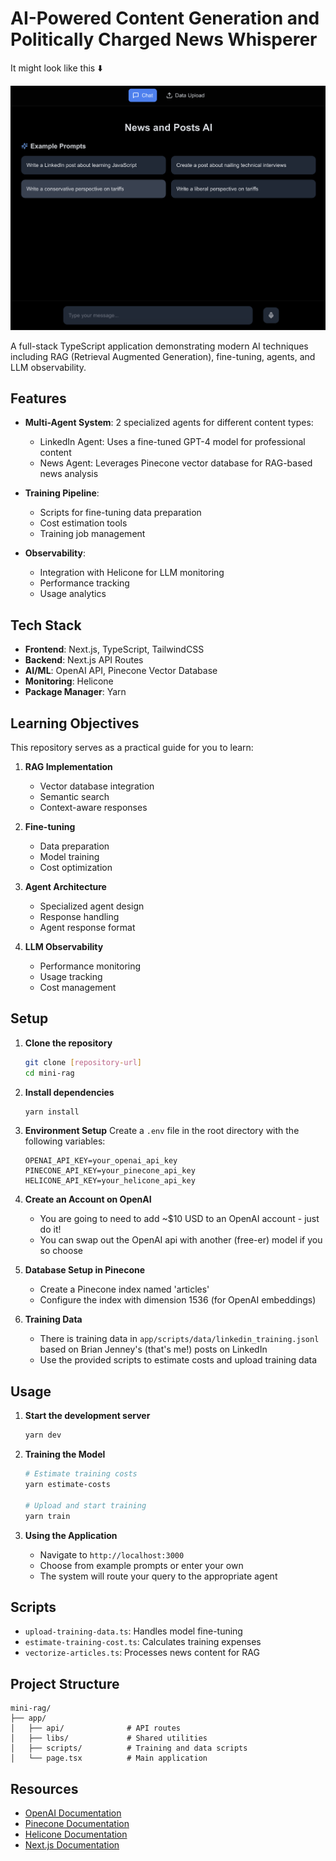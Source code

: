 # AI-Powered Content Generation and Politically Charged News Whisperer

It might look like this ⬇️

<img src="public/home_page.png"/>

A full-stack TypeScript application demonstrating modern AI techniques including RAG (Retrieval Augmented Generation), fine-tuning, agents, and LLM observability.

## Features

-   **Multi-Agent System**: 2 specialized agents for different content types:

    -   LinkedIn Agent: Uses a fine-tuned GPT-4 model for professional content
    -   News Agent: Leverages Pinecone vector database for RAG-based news analysis

-   **Training Pipeline**:

    -   Scripts for fine-tuning data preparation
    -   Cost estimation tools
    -   Training job management

-   **Observability**:
    -   Integration with Helicone for LLM monitoring
    -   Performance tracking
    -   Usage analytics

## Tech Stack

-   **Frontend**: Next.js, TypeScript, TailwindCSS
-   **Backend**: Next.js API Routes
-   **AI/ML**: OpenAI API, Pinecone Vector Database
-   **Monitoring**: Helicone
-   **Package Manager**: Yarn

## Learning Objectives

This repository serves as a practical guide for you to learn:

1. **RAG Implementation**

    - Vector database integration
    - Semantic search
    - Context-aware responses

2. **Fine-tuning**

    - Data preparation
    - Model training
    - Cost optimization

3. **Agent Architecture**

    - Specialized agent design
    - Response handling
    - Agent response format

4. **LLM Observability**
    - Performance monitoring
    - Usage tracking
    - Cost management

## Setup

1. **Clone the repository**

    ```bash
    git clone [repository-url]
    cd mini-rag
    ```

2. **Install dependencies**

    ```bash
    yarn install
    ```

3. **Environment Setup**
   Create a `.env` file in the root directory with the following variables:

    ```env
    OPENAI_API_KEY=your_openai_api_key
    PINECONE_API_KEY=your_pinecone_api_key
    HELICONE_API_KEY=your_helicone_api_key
    ```

4. **Create an Account on OpenAI**

    - You are going to need to add ~$10 USD to an OpenAI account - just do it!
    - You can swap out the OpenAI api with another (free-er) model if you so choose

5. **Database Setup in Pinecone**

    - Create a Pinecone index named 'articles'
    - Configure the index with dimension 1536 (for OpenAI embeddings)

6. **Training Data**
    - There is training data in `app/scripts/data/linkedin_training.jsonl` based on Brian Jenney's (that's me!) posts on LinkedIn
    - Use the provided scripts to estimate costs and upload training data

## Usage

1. **Start the development server**

    ```bash
    yarn dev
    ```

2. **Training the Model**

    ```bash
    # Estimate training costs
    yarn estimate-costs

    # Upload and start training
    yarn train
    ```

3. **Using the Application**
    - Navigate to `http://localhost:3000`
    - Choose from example prompts or enter your own
    - The system will route your query to the appropriate agent

## Scripts

-   `upload-training-data.ts`: Handles model fine-tuning
-   `estimate-training-cost.ts`: Calculates training expenses
-   `vectorize-articles.ts`: Processes news content for RAG

## Project Structure

```
mini-rag/
├── app/
│   ├── api/              # API routes
│   ├── libs/             # Shared utilities
│   ├── scripts/          # Training and data scripts
│   └── page.tsx          # Main application
```

## Resources

-   [OpenAI Documentation](https://platform.openai.com/docs)
-   [Pinecone Documentation](https://docs.pinecone.io)
-   [Helicone Documentation](https://docs.helicone.ai)
-   [Next.js Documentation](https://nextjs.org/docs)

